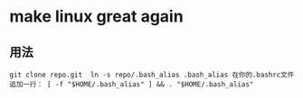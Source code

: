 # make linux great again

## 用法

`
git clone repo.git 
ln -s repo/.bash_alias .bash_alias
在你的.bashrc文件追加一行：
[ -f "$HOME/.bash_alias" ] && . "$HOME/.bash_alias"
`